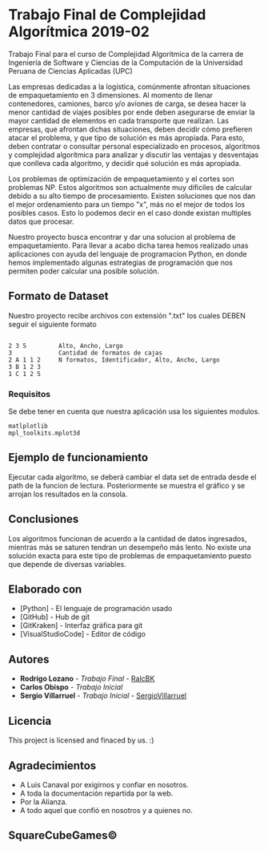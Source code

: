 # Trabajo Final de Complejidad Algorítmica 2019-02

Trabajo Final para el curso de Complejidad Algorítmica de la carrera de Ingeniería de Software y Ciencias de la Computación de la Universidad Peruana de Ciencias Aplicadas (UPC)

Las empresas dedicadas a la logística, comúnmente afrontan situaciones de empaquetamiento en 3 dimensiones. Al momento de llenar contenedores, camiones, barco y/o aviones de carga, se desea hacer la menor cantidad de viajes posibles por ende deben asegurarse de enviar la mayor cantidad de elementos en cada transporte que realizan. 
Las empresas, que afrontan dichas situaciones, deben decidir cómo prefieren atacar el problema, y que tipo de solución es más apropiada. Para esto, deben contratar o consultar personal especializado en procesos, algoritmos y complejidad algorítmica para analizar y discutir las ventajas y desventajas que conlleva cada algoritmo, y decidir qué solución es más apropiada.

Los problemas de optimización de empaquetamiento y el cortes son problemas NP. Estos algoritmos son actualmente muy dificiles de calcular debido a su alto tiempo de procesamiento. Existen soluciones que nos dan el mejor ordenamiento para un tiempo "x", más no el mejor de todos los posibles casos. Esto lo podemos decir en el caso donde existan multiples datos que procesar.

Nuestro proyecto busca encontrar y dar una solucion al problema de empaquetamiento. Para llevar a acabo dicha tarea hemos realizado unas aplicaciones con ayuda del lenguaje de programacion Python, en donde hemos implementado algunas estrategias de programación que nos permiten poder calcular una posible solución.


## Formato de Dataset

Nuestro proyecto recibe archivos con extensión ".txt" los cuales DEBEN seguir el siguiente formato

```
          
2 3 5         Alto, Ancho, Largo
3             Cantidad de formatos de cajas
2 A 1 1 2     N formatos, Identificador, Alto, Ancho, Largo
3 B 1 2 3
1 C 1 2 5
```

### Requisitos

Se debe tener en cuenta que nuestra aplicación usa los siguientes modulos.

```
matlplotlib
mpl_toolkits.mplot3d
```

## Ejemplo de funcionamiento

Ejecutar cada algoritmo, se deberá cambiar el data set de entrada desde el path de la funcion de lectura. Posteriormente se muestra el gráfico y se arrojan los resultados en la consola.


## Conclusiones

Los algoritmos funcionan de acuerdo a la cantidad de datos ingresados, mientras más se saturen tendran un desempeño más lento. No existe una solución exacta para este tipo de problemas de empaquetamiento puesto que depende de diversas variables.

## Elaborado con

* [Python] - El lenguaje de programación usado
* [GitHub] - Hub de git
* [GitKraken] - Interfaz gráfica para git
* [VisualStudioCode] - Editor de código

## Autores

* **Rodrigo Lozano** - *Trabajo Final* - [RalcBK](https://github.com/RalcBK)
* **Carlos Obispo** - *Trabajo Inicial*
* **Sergio Villarruel** - *Trabajo Inicial* - [SergioVillarruel](https://github.com/SergioVillarruel)

## Licencia

This project is licensed and finaced by us. :)

## Agradecimientos

* A Luis Canaval por exigirnos y confiar en nosotros.
* A toda la documentación repartida por la web.
* Por la Alianza.
* A todo aquel que confió en nosotros y a quienes no.

## SquareCubeGames©
